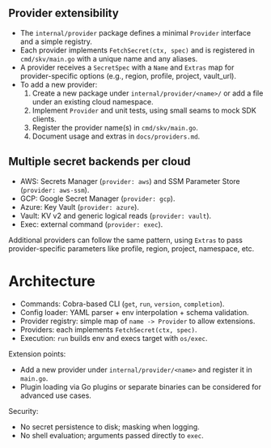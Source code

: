 ## Provider extensibility

- The `internal/provider` package defines a minimal `Provider` interface and a simple registry.
- Each provider implements `FetchSecret(ctx, spec)` and is registered in `cmd/skv/main.go` with a unique name and any aliases.
- A provider receives a `SecretSpec` with a `Name` and `Extras` map for provider-specific options (e.g., region, profile, project, vault_url).
- To add a new provider:
  1. Create a new package under `internal/provider/<name>/` or add a file under an existing cloud namespace.
  2. Implement `Provider` and unit tests, using small seams to mock SDK clients.
  3. Register the provider name(s) in `cmd/skv/main.go`.
  4. Document usage and extras in `docs/providers.md`.

## Multiple secret backends per cloud

- AWS: Secrets Manager (`provider: aws`) and SSM Parameter Store (`provider: aws-ssm`).
- GCP: Google Secret Manager (`provider: gcp`).
- Azure: Key Vault (`provider: azure`).
- Vault: KV v2 and generic logical reads (`provider: vault`).
- Exec: external command (`provider: exec`).

Additional providers can follow the same pattern, using `Extras` to pass provider-specific parameters like profile, region, project, namespace, etc.

# Architecture

- Commands: Cobra-based CLI (`get`, `run`, `version`, `completion`).
- Config loader: YAML parser + env interpolation + schema validation.
- Provider registry: simple map of `name -> Provider` to allow extensions.
- Providers: each implements `FetchSecret(ctx, spec)`.
- Execution: `run` builds env and execs target with `os/exec`.

Extension points:

- Add a new provider under `internal/provider/<name>` and register it in `main.go`.
- Plugin loading via Go plugins or separate binaries can be considered for advanced use cases.

Security:

- No secret persistence to disk; masking when logging.
- No shell evaluation; arguments passed directly to `exec`.

